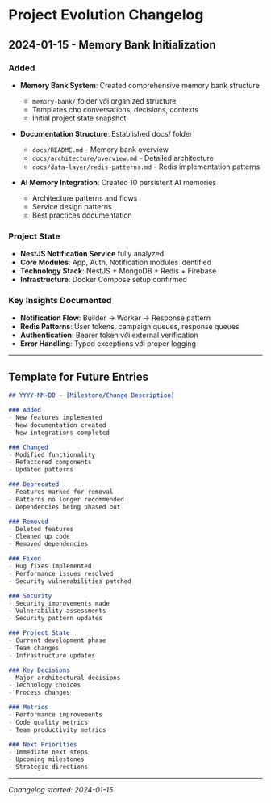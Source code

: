 # Project Evolution Changelog

## 2024-01-15 - Memory Bank Initialization

### Added
- **Memory Bank System**: Created comprehensive memory bank structure
  - `memory-bank/` folder với organized structure
  - Templates cho conversations, decisions, contexts
  - Initial project state snapshot

- **Documentation Structure**: Established docs/ folder
  - `docs/README.md` - Memory bank overview
  - `docs/architecture/overview.md` - Detailed architecture
  - `docs/data-layer/redis-patterns.md` - Redis implementation patterns

- **AI Memory Integration**: Created 10 persistent AI memories
  - Architecture patterns and flows
  - Service design patterns  
  - Best practices documentation

### Project State
- **NestJS Notification Service** fully analyzed
- **Core Modules**: App, Auth, Notification modules identified
- **Technology Stack**: NestJS + MongoDB + Redis + Firebase
- **Infrastructure**: Docker Compose setup confirmed

### Key Insights Documented
- **Notification Flow**: Builder → Worker → Response pattern
- **Redis Patterns**: User tokens, campaign queues, response queues
- **Authentication**: Bearer token với external verification
- **Error Handling**: Typed exceptions với proper logging

---

## Template for Future Entries

```markdown
## YYYY-MM-DD - [Milestone/Change Description]

### Added
- New features implemented
- New documentation created
- New integrations completed

### Changed  
- Modified functionality
- Refactored components
- Updated patterns

### Deprecated
- Features marked for removal
- Patterns no longer recommended
- Dependencies being phased out

### Removed
- Deleted features
- Cleaned up code
- Removed dependencies

### Fixed
- Bug fixes implemented
- Performance issues resolved
- Security vulnerabilities patched

### Security
- Security improvements made
- Vulnerability assessments
- Security pattern updates

### Project State
- Current development phase
- Team changes
- Infrastructure updates

### Key Decisions
- Major architectural decisions
- Technology choices
- Process changes

### Metrics
- Performance improvements
- Code quality metrics
- Team productivity metrics

### Next Priorities
- Immediate next steps
- Upcoming milestones
- Strategic directions
```

---

*Changelog started: 2024-01-15* 